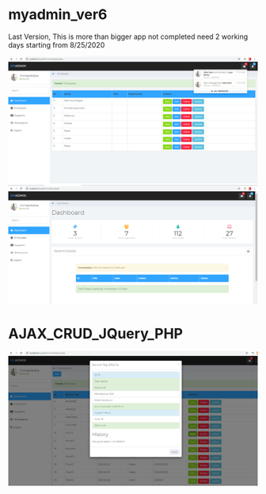 # myadmin_ver6
Last Version, This is more than bigger app not completed need 2 working days starting from 8/25/2020

<img src="project11.PNG">
<img src="project12.PNG">


# AJAX_CRUD_JQuery_PHP
<img src="ajax11.PNG">
